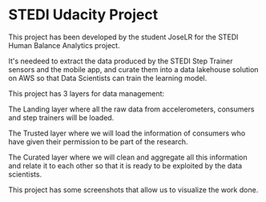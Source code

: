 # STEDI Udacity Project
This project has been developed by the student JoseLR for the STEDI Human Balance Analytics project.

It's needeed to extract the data produced by the STEDI Step Trainer sensors and the mobile app, and curate them into a data lakehouse solution on AWS so that Data Scientists can train the learning model.

This project has 3 layers for data management:

The Landing layer where all the raw data from accelerometers, consumers and step trainers will be loaded.

The Trusted layer where we will load the information of consumers who have given their permission to be part of the research.

The Curated layer where we will clean and aggregate all this information and relate it to each other so that it is ready to be exploited by the data scientists.

This project has some screenshots that allow us to visualize the work done.